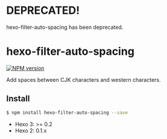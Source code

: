 # DEPRECATED!

hexo-filter-auto-spacing has been deprecated.

# hexo-filter-auto-spacing

[![NPM version](https://badge.fury.io/js/hexo-filter-auto-spacing.svg)](https://www.npmjs.com/package/hexo-filter-auto-spacing)

Add spaces between CJK characters and western characters.

## Install

``` bash
$ npm install hexo-filter-auto-spacing --save
```

- Hexo 3: >= 0.2
- Hexo 2: 0.1.x
